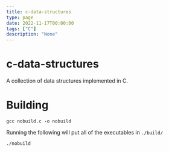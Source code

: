 ```yaml
---
title: c-data-structures
type: page
date: 2022-11-17T00:00:00
tags: ["C"]
description: "None"
---
```


# c-data-structures

A collection of data structures implemented in C.

# Building

```
gcc nobuild.c -o nobuild
```

Running the following will put all of the executables in `./build/`

```
./nobuild
```
